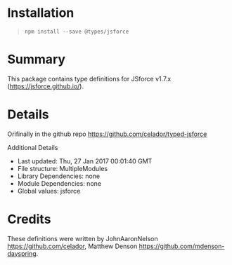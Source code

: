 # Installation
> `npm install --save @types/jsforce`

# Summary
This package contains type definitions for JSforce v1.7.x (https://jsforce.github.io/).

# Details
Orifinally in the github repo https://github.com/celador/typed-jsforce

Additional Details
 * Last updated: Thu, 27 Jan 2017 00:01:40 GMT
 * File structure: MultipleModules
 * Library Dependencies: none
 * Module Dependencies: none
 * Global values: jsforce

# Credits
These definitions were written by JohnAaronNelson <https://github.com/celador>, Matthew Denson <https://github.com/mdenson-dayspring>.
